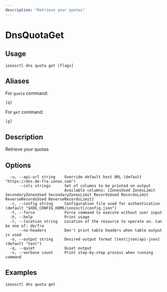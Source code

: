 ```yaml
---
description: "Retrieve your quotas"
---
```


# DnsQuotaGet

## Usage

```text
ionosctl dns quota get [flags]
```

## Aliases

For `quota` command:

```text
[q]
```

For `get` command:

```text
[g]
```

## Description

Retrieve your quotas

## Options

```text
  -u, --api-url string    Override default host URL (default "https://dns.de-fra.ionos.com")
      --cols strings      Set of columns to be printed on output 
                          Available columns: [ZonesUsed ZonesLimit SecondaryZonesUsed SecondaryZonesLimit RecordsUsed RecordsLimit ReverseRecordsUsed ReverseRecordsLimit]
  -c, --config string     Configuration file used for authentication (default "$XDG_CONFIG_HOME/ionosctl/config.json")
  -f, --force             Force command to execute without user input
  -h, --help              Print usage
  -l, --location string   Location of the resource to operate on. Can be one of: de/fra
      --no-headers        Don't print table headers when table output is used
  -o, --output string     Desired output format [text|json|api-json] (default "text")
  -q, --quiet             Quiet output
  -v, --verbose count     Print step-by-step process when running command
```

## Examples

```text
ionosctl dns quota get
```

